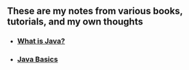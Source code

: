 ## These are my notes from various books, tutorials, and my own thoughts


* ### [What is Java?](https://github.com/LukeHeuser/notes/blob/main/Java/what_is_java.md)
* ### [Java Basics](https://github.com/LukeHeuser/notes/blob/main/Java/java_basics.md)
